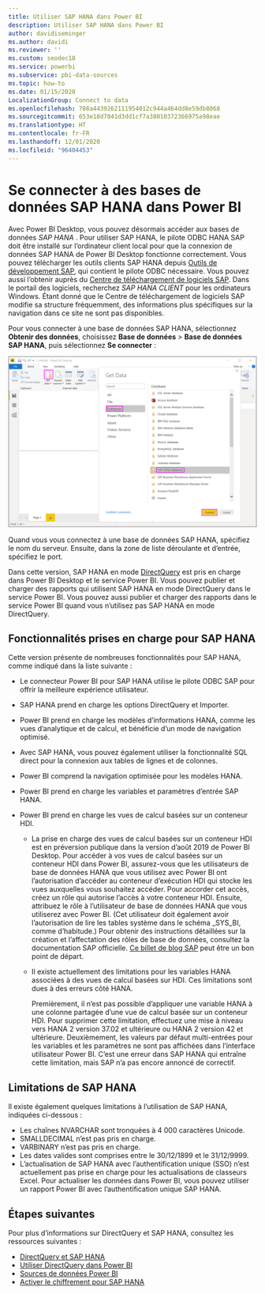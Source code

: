 ```yaml
---
title: Utiliser SAP HANA dans Power BI
description: Utiliser SAP HANA dans Power BI
author: davidiseminger
ms.author: davidi
ms.reviewer: ''
ms.custom: seodec18
ms.service: powerbi
ms.subservice: pbi-data-sources
ms.topic: how-to
ms.date: 01/15/2020
LocalizationGroup: Connect to data
ms.openlocfilehash: 708a4439262111954012c944a464dd8e59db8068
ms.sourcegitcommit: 653e18d7041d3dd1cf7a38010372366975a98eae
ms.translationtype: HT
ms.contentlocale: fr-FR
ms.lasthandoff: 12/01/2020
ms.locfileid: "96404453"
---
```

# <a name="connect-to-sap-hana-databases-in-power-bi"></a>Se connecter à des bases de données SAP HANA dans Power BI

Avec Power BI Desktop, vous pouvez désormais accéder aux bases de données *SAP HANA* . Pour utiliser SAP HANA, le pilote ODBC HANA SAP doit être installé sur l’ordinateur client local pour que la connexion de données SAP HANA de Power BI Desktop fonctionne correctement. Vous pouvez télécharger les outils clients SAP HANA depuis [Outils de développement SAP](https://tools.hana.ondemand.com/#hanatools), qui contient le pilote ODBC nécessaire. Vous pouvez aussi l’obtenir auprès du [Centre de téléchargement de logiciels SAP](https://support.sap.com/en/my-support/software-downloads.html). Dans le portail des logiciels, recherchez *SAP HANA CLIENT* pour les ordinateurs Windows. Étant donné que le Centre de téléchargement de logiciels SAP modifie sa structure fréquemment, des informations plus spécifiques sur la navigation dans ce site ne sont pas disponibles.

Pour vous connecter à une base de données SAP HANA, sélectionnez **Obtenir des données**, choisissez **Base de données** > **Base de données SAP HANA**, puis sélectionnez **Se connecter** :

![Base de données SAP HANA, boîte de dialogue Obtenir des données, Power BI Desktop](media/desktop-sap-hana/sap-hana-1.png)

Quand vous vous connectez à une base de données SAP HANA, spécifiez le nom du serveur. Ensuite, dans la zone de liste déroulante et d’entrée, spécifiez le port.

Dans cette version, SAP HANA en mode [DirectQuery](desktop-directquery-sap-hana.md) est pris en charge dans Power BI Desktop et le service Power BI. Vous pouvez publier et charger des rapports qui utilisent SAP HANA en mode DirectQuery dans le service Power BI. Vous pouvez aussi publier et charger des rapports dans le service Power BI quand vous n’utilisez pas SAP HANA en mode DirectQuery.

## <a name="supported-features-for-sap-hana"></a>Fonctionnalités prises en charge pour SAP HANA

Cette version présente de nombreuses fonctionnalités pour SAP HANA, comme indiqué dans la liste suivante :

* Le connecteur Power BI pour SAP HANA utilise le pilote ODBC SAP pour offrir la meilleure expérience utilisateur.

* SAP HANA prend en charge les options DirectQuery et Importer.

* Power BI prend en charge les modèles d’informations HANA, comme les vues d’analytique et de calcul, et bénéficie d’un mode de navigation optimisé.

* Avec SAP HANA, vous pouvez également utiliser la fonctionnalité SQL direct pour la connexion aux tables de lignes et de colonnes.

* Power BI comprend la navigation optimisée pour les modèles HANA.

* Power BI prend en charge les variables et paramètres d’entrée SAP HANA.

* Power BI prend en charge les vues de calcul basées sur un conteneur HDI.

  * La prise en charge des vues de calcul basées sur un conteneur HDI est en préversion publique dans la version d’août 2019 de Power BI Desktop. Pour accéder à vos vues de calcul basées sur un conteneur HDI dans Power BI, assurez-vous que les utilisateurs de base de données HANA que vous utilisez avec Power BI ont l’autorisation d’accéder au conteneur d’exécution HDI qui stocke les vues auxquelles vous souhaitez accéder. Pour accorder cet accès, créez un rôle qui autorise l’accès à votre conteneur HDI. Ensuite, attribuez le rôle à l’utilisateur de base de données HANA que vous utiliserez avec Power BI. (Cet utilisateur doit également avoir l’autorisation de lire les tables système dans le schéma \_SYS\_BI, comme d’habitude.) Pour obtenir des instructions détaillées sur la création et l’affectation des rôles de base de données, consultez la documentation SAP officielle. [Ce billet de blog SAP](https://blogs.sap.com/2018/01/24/the-easy-way-to-make-your-hdi-container-accessible-to-a-classic-database-user/) peut être un bon point de départ.

  * Il existe actuellement des limitations pour les variables HANA associées à des vues de calcul basées sur HDI. Ces limitations sont dues à des erreurs côté HANA.
  
    Premièrement, il n’est pas possible d’appliquer une variable HANA à une colonne partagée d’une vue de calcul basée sur un conteneur HDI. Pour supprimer cette limitation, effectuez une mise à niveau vers HANA 2 version 37.02 et ultérieure ou HANA 2 version 42 et ultérieure. Deuxièmement, les valeurs par défaut multi-entrées pour les variables et les paramètres ne sont pas affichées dans l’interface utilisateur Power BI. C’est une erreur dans SAP HANA qui entraîne cette limitation, mais SAP n’a pas encore annoncé de correctif.

## <a name="limitations-of-sap-hana"></a>Limitations de SAP HANA

Il existe également quelques limitations à l’utilisation de SAP HANA, indiquées ci-dessous :

* Les chaînes NVARCHAR sont tronquées à 4 000 caractères Unicode.
* SMALLDECIMAL n’est pas pris en charge.
* VARBINARY n’est pas pris en charge.
* Les dates valides sont comprises entre le 30/12/1899 et le 31/12/9999.
* L’actualisation de SAP HANA avec l’authentification unique (SSO) n’est actuellement pas prise en charge pour les actualisations de classeurs Excel. Pour actualiser les données dans Power BI, vous pouvez utiliser un rapport Power BI avec l’authentification unique SAP HANA.

## <a name="next-steps"></a>Étapes suivantes

Pour plus d’informations sur DirectQuery et SAP HANA, consultez les ressources suivantes :

* [DirectQuery et SAP HANA](desktop-directquery-sap-hana.md)
* [Utiliser DirectQuery dans Power BI](desktop-directquery-about.md)
* [Sources de données Power BI](power-bi-data-sources.md)
* [Activer le chiffrement pour SAP HANA](desktop-sap-hana-encryption.md)
